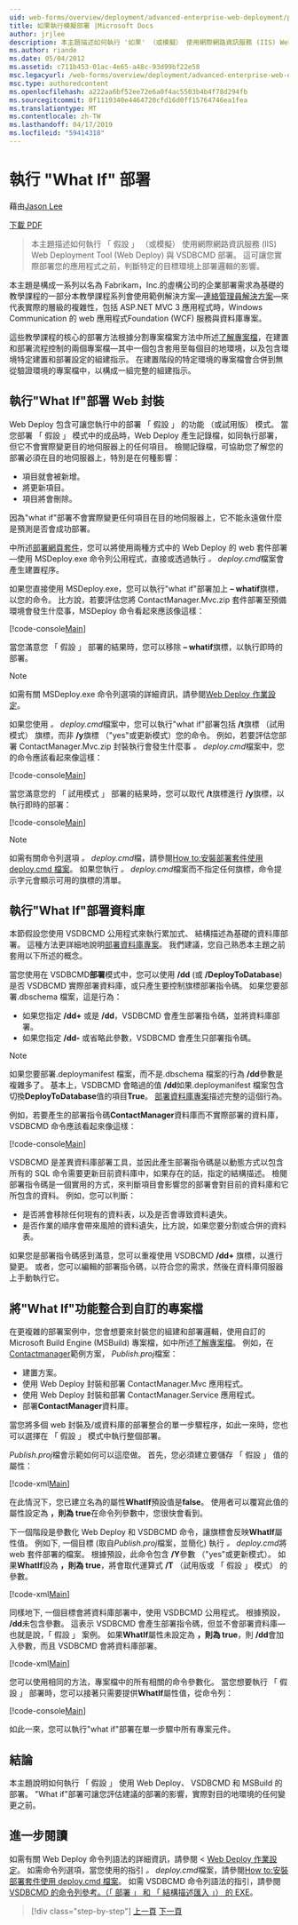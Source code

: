 ```yaml
---
uid: web-forms/overview/deployment/advanced-enterprise-web-deployment/performing-a-what-if-deployment
title: 如果執行模擬部署 |Microsoft Docs
author: jrjlee
description: 本主題描述如何執行 '如果' （或模擬） 使用網際網路資訊服務 (IIS) Web Deployment Tool (Web Deploy) 和 V 部署...
ms.author: riande
ms.date: 05/04/2012
ms.assetid: c711b453-01ac-4e65-a48c-93d99bf22e58
msc.legacyurl: /web-forms/overview/deployment/advanced-enterprise-web-deployment/performing-a-what-if-deployment
msc.type: authoredcontent
ms.openlocfilehash: a222aa6bf52ee72e6a0f4ac5503b4b4f78d294fb
ms.sourcegitcommit: 0f1119340e4464720cfd16d0ff15764746ea1fea
ms.translationtype: MT
ms.contentlocale: zh-TW
ms.lasthandoff: 04/17/2019
ms.locfileid: "59414318"
---
```

# <a name="performing-a-what-if-deployment"></a>執行 "What If" 部署

藉由[Jason Lee](https://github.com/jrjlee)

[下載 PDF](https://msdnshared.blob.core.windows.net/media/MSDNBlogsFS/prod.evol.blogs.msdn.com/CommunityServer.Blogs.Components.WeblogFiles/00/00/00/63/56/8130.DeployingWebAppsInEnterpriseScenarios.pdf)

> 本主題描述如何執行 「 假設 」 （或模擬） 使用網際網路資訊服務 (IIS) Web Deployment Tool (Web Deploy) 與 VSDBCMD 部署。 這可讓您實際部署您的應用程式之前，判斷特定的目標環境上部署邏輯的影響。


本主題是構成一系列以名為 Fabrikam，Inc.的虛構公司的企業部署需求為基礎的教學課程的一部分本教學課程系列會使用範例解決方案&#x2014;[連絡管理員解決方案](../web-deployment-in-the-enterprise/the-contact-manager-solution.md)&#x2014;來代表實際的層級的複雜性，包括 ASP.NET MVC 3 應用程式時，Windows Communication 的 web 應用程式Foundation (WCF) 服務與資料庫專案。

這些教學課程的核心的部署方法根據分割專案檔案方法中所述[了解專案檔](../web-deployment-in-the-enterprise/understanding-the-project-file.md)，在建置和部署流程控制的兩個專案檔&#x2014;其中一個包含套用至每個目的地環境，以及包含環境特定建置和部署設定的組建指示。 在建置階段的特定環境的專案檔會合併到無從驗證環境的專案檔中，以構成一組完整的組建指示。

## <a name="performing-a-what-if-deployment-for-web-packages"></a>執行"What If"部署 Web 封裝

Web Deploy 包含可讓您執行中的部署 「 假設 」 的功能 （或試用版） 模式。 當您部署 「 假設 」 模式中的成品時，Web Deploy 產生記錄檔，如同執行部署，但它不會實際變更目的地伺服器上的任何項目。 檢閱記錄檔，可協助您了解您的部署必須在目的地伺服器上，特別是在何種影響：

- 項目就會被新增。
- 將更新項目。
- 項目將會刪除。

因為"what if"部署不會實際變更任何項目在目的地伺服器上，它不能永遠做什麼是預測是否會成功部署。

中所述[部署網頁套件](../web-deployment-in-the-enterprise/deploying-web-packages.md)，您可以將使用兩種方式中的 Web Deploy 的 web 套件部署&#x2014;使用 MSDeploy.exe 命令列公用程式，直接或透過執行 *。 deploy.cmd*檔案會產生建置程序。

如果您直接使用 MSDeploy.exe，您可以執行"what if"部署加上 **– whatif**旗標，以您的命令。 比方說，若要評估您將 ContactManager.Mvc.zip 套件部署至預備環境會發生什麼事，MSDeploy 命令看起來應該像這樣：


[!code-console[Main](performing-a-what-if-deployment/samples/sample1.cmd)]


當您滿意您 「 假設 」 部署的結果時，您可以移除 **– whatif**旗標，以執行即時的部署。

> [!NOTE]
> 如需有關 MSDeploy.exe 命令列選項的詳細資訊，請參閱[Web Deploy 作業設定](https://technet.microsoft.com/library/dd569089(WS.10).aspx)。


如果您使用 *。 deploy.cmd*檔案中，您可以執行"what if"部署包括 **/t**旗標 （試用模式） 旗標，而非 **/y**旗標 （"yes"或更新模式）您的命令。 例如，若要評估您部署 ContactManager.Mvc.zip 封裝執行會發生什麼事 *。 deploy.cmd*檔案中，您的命令應該看起來像這樣：


[!code-console[Main](performing-a-what-if-deployment/samples/sample2.cmd)]


當您滿意您的 「 試用模式 」 部署的結果時，您可以取代 **/t**旗標進行 **/y**旗標，以執行即時的部署：


[!code-console[Main](performing-a-what-if-deployment/samples/sample3.cmd)]


> [!NOTE]
> 如需有關命令列選項 *。 deploy.cmd*檔，請參閱[How to:安裝部署套件使用 deploy.cmd 檔案](https://msdn.microsoft.com/library/ff356104.aspx)。 如果您執行 *。 deploy.cmd*檔案而不指定任何旗標，命令提示字元會顯示可用的旗標的清單。


## <a name="performing-a-what-if-deployment-for-databases"></a>執行"What If"部署資料庫

本節假設您使用 VSDBCMD 公用程式來執行累加式、 結構描述為基礎的資料庫部署。 這種方法更詳細地說明[部署資料庫專案](../web-deployment-in-the-enterprise/deploying-database-projects.md)。 我們建議，您自己熟悉本主題之前套用以下所述的概念。

當您使用在 VSDBCMD**部署**模式中，您可以使用 **/dd** (或 **/DeployToDatabase**) 是否 VSDBCMD 實際部署資料庫，或只產生要控制旗標部署指令碼。 如果您要部署.dbschema 檔案，這是行為：

- 如果您指定 **/dd+** 或是 **/dd**，VSDBCMD 會產生部署指令碼，並將資料庫部署。
- 如果您指定 **/dd-** 或省略此參數，VSDBCMD 會產生只部署指令碼。

> [!NOTE]
> 如果您要部署.deploymanifest 檔案，而不是.dbschema 檔案的行為 **/dd**參數是複雜多了。 基本上，VSDBCMD 會略過的值 **/dd**如果.deploymanifest 檔案包含切換**DeployToDatabase**值的項目**True**。 [部署資料庫專案](../web-deployment-in-the-enterprise/deploying-database-projects.md)描述完整的這個行為。


例如，若要產生的部署指令碼**ContactManager**資料庫而不實際部署的資料庫，VSDBCMD 命令應該看起來像這樣：


[!code-console[Main](performing-a-what-if-deployment/samples/sample4.cmd)]


VSDBCMD 是差異資料庫部署工具，並因此產生部署指令碼是以動態方式以包含所有的 SQL 命令需要更新目前資料庫中，如果存在的話，指定的結構描述。 檢閱部署指令碼是一個實用的方式，來判斷項目會影響您的部署會對目前的資料庫和它所包含的資料。 例如，您可以判斷：

- 是否將會移除任何現有的資料表，以及是否會導致資料遺失。
- 是否作業的順序會帶來風險的資料遺失，比方說，如果您要分割或合併的資料表。

如果您是部署指令碼感到滿意，您可以重複使用 VSDBCMD **/dd+** 旗標，以進行變更。 或者，您可以編輯的部署指令碼，以符合您的需求，然後在資料庫伺服器上手動執行它。

## <a name="integrating-what-if-functionality-into-custom-project-files"></a>將"What If"功能整合到自訂的專案檔

在更複雜的部署案例中，您會想要來封裝您的組建和部署邏輯，使用自訂的 Microsoft Build Engine (MSBuild) 專案檔，如中所述[了解專案檔](../web-deployment-in-the-enterprise/understanding-the-project-file.md)。 例如，在[Contactmanager](../web-deployment-in-the-enterprise/the-contact-manager-solution.md)範例方案， *Publish.proj*檔案：

- 建置方案。
- 使用 Web Deploy 封裝和部署 ContactManager.Mvc 應用程式。
- 使用 Web Deploy 封裝和部署 ContactManager.Service 應用程式。
- 部署**ContactManager**資料庫。

當您將多個 web 封裝及/或資料庫的部署整合的單一步驟程序，如此一來時，您也可以選擇在 「 假設 」 模式中執行整個部署。

*Publish.proj*檔會示範如何可以這麼做。 首先，您必須建立要儲存 「 假設 」 值的屬性：


[!code-xml[Main](performing-a-what-if-deployment/samples/sample5.xml)]


在此情況下，您已建立名為的屬性**WhatIf**預設值是**false**。 使用者可以覆寫此值的屬性設定為 **，則為 true**在命令列參數中，您很快會看到。

下一個階段是參數化 Web Deploy 和 VSDBCMD 命令，讓旗標會反映**WhatIf**屬性值。 例如下, 一個目標 (取自*Publish.proj*檔案，並簡化) 執行 *。 deploy.cmd*將 web 套件部署的檔案。 根據預設，此命令包含 **/Y**參數 （"yes"或更新模式）。 如果**WhatIf**設為 **，則為 true**，將會取代運算式 **/T** （試用版或 「 假設 」 模式） 的參數。


[!code-xml[Main](performing-a-what-if-deployment/samples/sample6.xml)]


同樣地下, 一個目標會將資料庫部署中，使用 VSDBCMD 公用程式。 根據預設， **/dd**未包含參數。 這表示 VSDBCMD 會產生部署指令碼，但並不會部署資料庫&#x2014;也就是說，「 假設 」 案例。 如果**WhatIf**屬性未設定為 **，則為 true**，則 **/dd**會加入參數，而且 VSDBCMD 會將資料庫部署。


[!code-xml[Main](performing-a-what-if-deployment/samples/sample7.xml)]


您可以使用相同的方法，專案檔中的所有相關的命令參數化。 當您想要執行 「 假設 」 部署時，您可以接著只需要提供**WhatIf**屬性值，從命令列：


[!code-console[Main](performing-a-what-if-deployment/samples/sample8.cmd)]


如此一來，您可以執行"what if"部署在單一步驟中所有專案元件。

## <a name="conclusion"></a>結論

本主題說明如何執行 「 假設 」 使用 Web Deploy、 VSDBCMD 和 MSBuild 的部署。 "What if"部署可讓您評估建議的部署的影響，實際對目的地環境的任何變更之前。

## <a name="further-reading"></a>進一步閱讀

如需有關 Web Deploy 命令列語法的詳細資訊，請參閱 < [Web Deploy 作業設定](https://technet.microsoft.com/library/dd569089(WS.10).aspx)。 如需命令列選項，當您使用的指引 *。 deploy.cmd*檔案，請參閱[How to:安裝部署套件使用 deploy.cmd 檔案](https://msdn.microsoft.com/library/ff356104.aspx)。 如需 VSDBCMD 命令列語法的指引，請參閱[VSDBCMD 的命令列參考。（「 部署 」 和 「 結構描述匯入 」） 的 EXE](https://msdn.microsoft.com/library/dd193283.aspx)。

> [!div class="step-by-step"]
> [上一頁](advanced-enterprise-web-deployment.md)
> [下一頁](customizing-database-deployments-for-multiple-environments.md)
